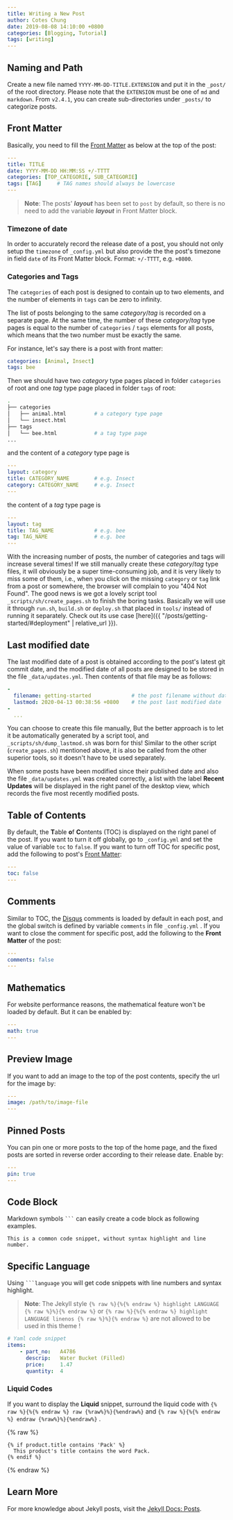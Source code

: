 ```yaml
---
title: Writing a New Post
author: Cotes Chung
date: 2019-08-08 14:10:00 +0800
categories: [Blogging, Tutorial]
tags: [writing]
---
```


## Naming and Path

Create a new file named `YYYY-MM-DD-TITLE.EXTENSION` and put it in the `_post/` of the root directory. Please note that the `EXTENSION` must be one of `md` and `markdown`. From `v2.4.1`, you can create sub-directories under `_posts/` to categorize posts.

## Front Matter

Basically, you need to fill the [Front Matter](https://jekyllrb.com/docs/front-matter/) as below at the top of the post:

```yaml
---
title: TITLE
date: YYYY-MM-DD HH:MM:SS +/-TTTT
categories: [TOP_CATEGORIE, SUB_CATEGORIE]
tags: [TAG]     # TAG names should always be lowercase
---
```

> **Note**: The posts' ***layout*** has been set to `post` by default, so there is no need to add the variable ***layout*** in Front Matter block.

### Timezone of date

In order to accurately record the release date of a post, you should not only setup the `timezone` of `_config.yml` but also provide the the post's timezone in field `date` of its Front Matter block. Format: `+/-TTTT`, e.g. `+0800`.

### Categories and Tags

The `categories` of each post is designed to contain up to two elements, and the number of elements in `tags` can be zero to infinity.

The list of posts belonging to the same *category*/*tag* is recorded on a separate page. At the same time, the number of these *category*/*tag* type pages is equal to the number of `categories` / `tags` elements for all posts, which means that the two number must be exactly the same.

For instance, let's say there is a post with front matter:

```yaml
categories: [Animal, Insect]
tags: bee
```

Then we should have two *category* type pages placed in folder `categories` of root and one *tag* type page placed in folder `tags`  of root:

```sh
.
├── categories
│   ├── animal.html         # a category type page
│   └── insect.html
├── tags
│   └── bee.html            # a tag type page
...
```

and the content of a *category* type page is

```yaml
---
layout: category
title: CATEGORY_NAME        # e.g. Insect
category: CATEGORY_NAME     # e.g. Insect
---
```

the content of a *tag* type page is

```yaml
---
layout: tag
title: TAG_NAME             # e.g. bee
tag: TAG_NAME               # e.g. bee
---
```

With the increasing number of posts, the number of categories and tags will increase several times!  If we still manually create these *category*/*tag* type files, it will obviously be a super time-consuming job, and it is very likely to miss some of them, i.e., when you click on the missing `category` or `tag` link from a post or somewhere, the browser will complain to you "404 Not Found". The good news is we got a lovely script tool `_scripts/sh/create_pages.sh` to finish the boring tasks. Basically we will use it through `run.sh`, `build.sh` or `deploy.sh` that placed in `tools/` instead of running it separately. Check out its use case [here]({{ "/posts/getting-started/#deployment" | relative_url }}).

## Last modified date

The last modified date of a post is obtained according to the post's latest git commit date, and the modified date of all posts are designed to be stored in the file `_data/updates.yml`. Then contents of that file may be as follows:

```yaml
-
  filename: getting-started             # the post filename without date and extension
  lastmod: 2020-04-13 00:38:56 +0800    # the post last modified date
-
  ... 
```

You can choose to create this file manually, But the better approach is to let it be automatically generated by a script tool, and `_scripts/sh/dump_lastmod.sh` was born for this! Similar to the other script (`create_pages.sh`) mentioned above, it is also be called from the other superior tools, so it doesn't have to be used separately.

When some posts have been modified since their published date and also the file `_data/updates.yml` was created correctly, a list with the label **Recent Updates** will be displayed in the right panel of the desktop view, which records the five most recently modified posts.

## Table of Contents

By default, the **T**able **o**f **C**ontents (TOC) is displayed on the right panel of the post. If you want to turn it off globally, go to `_config.yml` and set the value of variable `toc` to `false`. If you want to turn off TOC for specific post, add the following to post's [Front Matter](https://jekyllrb.com/docs/front-matter/):

```yaml
---
toc: false
---
```


## Comments

Similar to TOC, the [Disqus](https://disqus.com/) comments is loaded by default in each post, and the global switch is defined by variable `comments` in file `_config.yml` . If you want to close the comment for specific post, add the following to the **Front Matter** of the post:

```yaml
---
comments: false
---
```


## Mathematics

For website performance reasons, the mathematical feature won't be loaded by default. But it can be enabled by:

```yaml
---
math: true
---
```

## Preview Image

If you want to add an image to the top of the post contents, specify the url for the image by:

```yaml
---
image: /path/to/image-file
---
```

## Pinned Posts

You can pin one or more posts to the top of the home page, and the fixed posts are sorted in reverse order according to their release date. Enable by:

```yaml
---
pin: true
---
```

## Code Block

Markdown symbols <code class="highlighter-rouge">```</code> can easily create a code block as following examples.

```
This is a common code snippet, without syntax highlight and line number.
```

## Specific Language

Using <code class="highlighter-rouge">```language</code> you will get code snippets with line numbers and syntax highlight.

> **Note**: The Jekyll style `{% raw %}{%{% endraw %} highlight LANGUAGE {% raw %}%}{% endraw %}` or `{% raw %}{%{% endraw %} highlight LANGUAGE linenos {% raw %}%}{% endraw %}` are not allowed to be used in this theme !

```yaml
# Yaml code snippet
items:
    - part_no:   A4786
      descrip:   Water Bucket (Filled)
      price:     1.47
      quantity:  4
```

### Liquid Codes

If you want to display the **Liquid** snippet, surround the liquid code with `{% raw %}{%{% endraw %} raw {%raw%}%}{%endraw%}` and `{% raw %}{%{% endraw %} endraw {%raw%}%}{%endraw%}` .

{% raw %}
```liquid
{% if product.title contains 'Pack' %}
  This product's title contains the word Pack.
{% endif %}
```
{% endraw %}

## Learn More

For more knowledge about Jekyll posts, visit the [Jekyll Docs: Posts](https://jekyllrb.com/docs/posts/).

